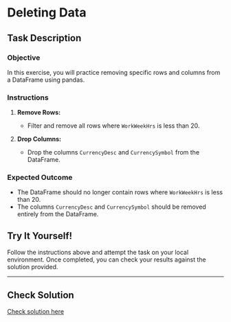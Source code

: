 # Deleting Data

## Task Description

### Objective
In this exercise, you will practice removing specific rows and columns from a DataFrame using pandas.

### Instructions
1. **Remove Rows:**
   - Filter and remove all rows where `WorkWeekHrs` is less than 20.

2. **Drop Columns:**
   - Drop the columns `CurrencyDesc` and `CurrencySymbol` from the DataFrame.

### Expected Outcome
- The DataFrame should no longer contain rows where `WorkWeekHrs` is less than 20.
- The columns `CurrencyDesc` and `CurrencySymbol` should be removed entirely from the DataFrame.


## Try It Yourself!
Follow the instructions above and attempt the task on your local environment. Once completed, you can check your results against the solution provided.

---

## Check Solution
[Check solution here](https://colab.research.google.com/drive/1v-WCWiaC9B2orsmq6vYECs0NyiLLP60R?usp=sharing)

